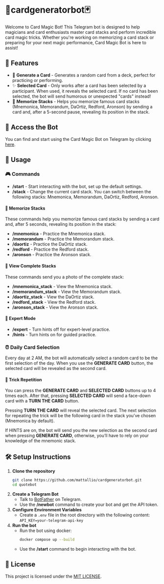 # 🎩cardgeneratorbot🃏

Welcome to Card Magic Bot! This Telegram bot is designed to help magicians and card enthusiasts master card stacks and perform incredible card magic tricks. Whether you're working on memorizing a card stack or preparing for your next magic performance, Card Magic Bot is here to assist!

## 🚀 Features

- 🎴 **Generate a Card** - Generates a random card from a deck, perfect for practicing or performing.
- ✨ **Selected Card** - Only works after a card has been selected by a participant. When used, it reveals the selected card. If no card has been selected, the bot will send humorous or unexpected "cards" instead!
- 🧠 **Memorize Stacks** - Helps you memorize famous card stacks (Mnemonica, Memorandum, DaOrtiz, Redford, Aronson) by sending a card and, after a 5-second pause, revealing its position in the stack.

## 🔗 Access the Bot

You can find and start using the Card Magic Bot on Telegram by clicking [here](https://t.me/randomcardgenerator_bot).

## 🌟 Usage

### 🎮 Commands

- **/start** - Start interacting with the bot, set up the default settings.
- **/stack** - Change the current card stack. You can switch between the following stacks: Mnemonica, Memorandum, DaOrtiz, Redford, Aronson.

#### 🧠 Memorize Stacks

These commands help you memorize famous card stacks by sending a card and, after 5 seconds, revealing its position in the stack:

- **/mnemonica** - Practice the Mnemonica stack.
- **/memorandum** - Practice the Memorandum stack.
- **/daortiz** - Practice the DaOrtiz stack.
- **/redford** - Practice the Redford stack.
- **/aronson** - Practice the Aronson stack.

#### 📸 View Complete Stacks

These commands send you a photo of the complete stack:

- **/mnemonica_stack** - View the Mnemonica stack.
- **/memorandum_stack** - View the Memorandum stack.
- **/daortiz_stack** - View the DaOrtiz stack.
- **/redford_stack** - View the Redford stack.
- **/aronson_stack** - View the Aronson stack.

#### 🎩 Expert Mode

- **/expert** - Turn hints off for expert-level practice.
- **/hints** - Turn hints on for guided practice.

### ⏰ Daily Card Selection

Every day at 2 AM, the bot will automatically select a random card to be the first selection of the day. 
When you use the **GENERATE CARD** button, the selected card will be revealed as the second card.

#### 🔄 Trick Repetition

You can press the **GENERATE CARD** and **SELECTED CARD** buttons up to 4 times each. 
After that, pressing **SELECTED CARD** will send a face-down card with a **TURN THE CARD** button.

Pressing **TURN THE CARD** will reveal the selected card. 
The next selection for repeating the trick will be the following card in the stack you’ve chosen (Mnemonica by default).

If HINTS are on, the bot will send you the new selection as the second card when pressing **GENERATE CARD**, 
otherwise, you’ll have to rely on your knowledge of the mnemonic stack.

## 🛠️ Setup Instructions

1. **Clone the repository**
   ```bash
   git clone https://github.com/mattallio/cardgeneratorbot.git
   cd quotebot
   ```
2. **Create a Telegram Bot**
   - Talk to [BotFather](https://telegram.me/BotFather) on Telegram.
   - Use the **/newbot** command to create your bot and get the API token.
3. **Configure Environment Variables**
   - Create a `.env` file in the root directory with the following content: `API_KEY=your-telegram-api-key`
5. **Run the bot**
   - Run the bot using docker:
     ```bash
     docker compose up --build
     ```
   - Use the **/start** command to begin interacting with the bot.

## 📝 License

This project is licensed under the [MIT LICENSE](LICENSE).

